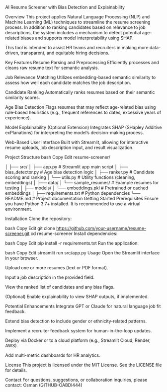 AI Resume Screener with Bias Detection and Explainability



Overview
This project applies Natural Language Processing (NLP) and Machine Learning (ML) techniques to streamline the resume screening process. In addition to ranking candidates based on relevance to job descriptions, the system includes a mechanism to detect potential age-related biases and supports model interpretability using SHAP.


This tool is intended to assist HR teams and recruiters in making more data-driven, transparent, and equitable hiring decisions.

Key Features
Resume Parsing and Preprocessing
Efficiently processes and cleans raw resume text for semantic analysis.

Job Relevance Matching
Utilizes embedding-based semantic similarity to assess how well each candidate matches the job description.

Candidate Ranking
Automatically ranks resumes based on their semantic similarity scores.

Age Bias Detection
Flags resumes that may reflect age-related bias using rule-based heuristics (e.g., frequent references to dates, excessive years of experience).

Model Explainability (Optional Extension)
Integrates SHAP (SHapley Additive exPlanations) for interpreting the model’s decision-making process.

Web-Based User Interface
Built with Streamlit, allowing for interactive resume uploads, job description input, and result visualization.

Project Structure
bash
Copy
Edit
resume-screener/




│
├── src/
│   ├── app.py                # Streamlit app main script
│   ├── bias_detector.py      # Age bias detection logic
│   ├── ranker.py             # Candidate scoring and ranking
│   └── utils.py              # Utility functions (cleaning, embeddings)
│
├── data/
│   └── sample_resumes/       # Example resumes for testing
│
├── models/
│   └── embeddings.pkl        # Pretrained or cached embeddings
│
├── requirements.txt          # Python dependencies
└── README.md                 # Project documentation
Getting Started
Prerequisites
Ensure you have Python 3.7+ installed. It is recommended to use a virtual environment.

Installation
Clone the repository:

bash
Copy
Edit
git clone https://github.com/your-username/resume-screener.git
cd resume-screener
Install dependencies:

bash
Copy
Edit
pip install -r requirements.txt
Run the application:

bash
Copy
Edit
streamlit run src/app.py
Usage
Open the Streamlit interface in your browser.

Upload one or more resumes (text or PDF format).

Input a job description in the provided field.

View the ranked list of candidates and any bias flags.

(Optional) Enable explainability to view SHAP outputs, if implemented.

Potential Enhancements
Integrate GPT or Claude for natural language job fit feedback.

Extend bias detection to include gender or ethnicity-related patterns.

Implement a recruiter feedback system for human-in-the-loop updates.

Deploy via Docker or to a cloud platform (e.g., Streamlit Cloud, Render, AWS).

Add multi-metric dashboards for HR analytics.

License
This project is licensed under the MIT License. See the LICENSE file for details.

Contact
For questions, suggestions, or collaboration inquiries, please contact:
Osman (GITHUB-OABDI444)

